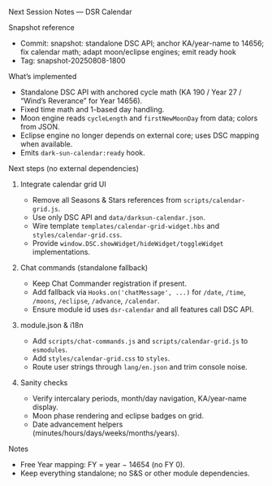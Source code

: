Next Session Notes — DSR Calendar

Snapshot reference
- Commit: snapshot: standalone DSC API; anchor KA/year-name to 14656; fix calendar math; adapt moon/eclipse engines; emit ready hook
- Tag: snapshot-20250808-1800

What’s implemented
- Standalone DSC API with anchored cycle math (KA 190 / Year 27 / “Wind’s Reverance” for Year 14656).
- Fixed time math and 1-based day handling.
- Moon engine reads `cycleLength` and `firstNewMoonDay` from data; colors from JSON.
- Eclipse engine no longer depends on external core; uses DSC mapping when available.
- Emits `dark-sun-calendar:ready` hook.

Next steps (no external dependencies)
1) Integrate calendar grid UI
   - Remove all Seasons & Stars references from `scripts/calendar-grid.js`.
   - Use only DSC API and `data/darksun-calendar.json`.
   - Wire template `templates/calendar-grid-widget.hbs` and `styles/calendar-grid.css`.
   - Provide `window.DSC.showWidget/hideWidget/toggleWidget` implementations.

2) Chat commands (standalone fallback)
   - Keep Chat Commander registration if present.
   - Add fallback via `Hooks.on('chatMessage', ...)` for `/date`, `/time`, `/moons`, `/eclipse`, `/advance`, `/calendar`.
   - Ensure module id uses `dsr-calendar` and all features call DSC API.

3) module.json & i18n
   - Add `scripts/chat-commands.js` and `scripts/calendar-grid.js` to `esmodules`.
   - Add `styles/calendar-grid.css` to `styles`.
   - Route user strings through `lang/en.json` and trim console noise.

4) Sanity checks
   - Verify intercalary periods, month/day navigation, KA/year-name display.
   - Moon phase rendering and eclipse badges on grid.
   - Date advancement helpers (minutes/hours/days/weeks/months/years).

Notes
- Free Year mapping: FY = year − 14654 (no FY 0).
- Keep everything standalone; no S&S or other module dependencies.
